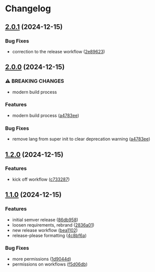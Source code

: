 # Changelog

## [2.0.1](https://github.com/OscillateLabsLLC/tts-plugin-mozilla_remote/compare/v2.0.0...v2.0.1) (2024-12-15)


### Bug Fixes

* correction to the release workflow ([2e89623](https://github.com/OscillateLabsLLC/tts-plugin-mozilla_remote/commit/2e896235b0f9caf8fadd8d4f22230c3928c182ee))

## [2.0.0](https://github.com/OscillateLabsLLC/tts-plugin-mozilla_remote/compare/v1.2.0...v2.0.0) (2024-12-15)


### ⚠ BREAKING CHANGES

* modern build process

### Features

* modern build process ([a4783ee](https://github.com/OscillateLabsLLC/tts-plugin-mozilla_remote/commit/a4783ee82e184e96203ecc908b084d0219e87ce8))


### Bug Fixes

* remove lang from super init to clear deprecation warning ([a4783ee](https://github.com/OscillateLabsLLC/tts-plugin-mozilla_remote/commit/a4783ee82e184e96203ecc908b084d0219e87ce8))

## [1.2.0](https://github.com/OscillateLabsLLC/tts-plugin-mozilla_remote/compare/v1.1.0...v1.2.0) (2024-12-15)


### Features

* kick off workflow ([c733287](https://github.com/OscillateLabsLLC/tts-plugin-mozilla_remote/commit/c733287a45aeb3a3c0bc1c16e5ad1c0beaa68a79))

## [1.1.0](https://github.com/OscillateLabsLLC/tts-plugin-mozilla_remote/compare/v1.0.0...v1.1.0) (2024-12-15)


### Features

* initial semver release ([86db958](https://github.com/OscillateLabsLLC/tts-plugin-mozilla_remote/commit/86db95882d25f42c447d329c1a832174945cb6d7))
* loosen requirements, rebrand ([2836a01](https://github.com/OscillateLabsLLC/tts-plugin-mozilla_remote/commit/2836a01ed9ab656201ff7e524c4d0f8c02fc0109))
* new release workflow ([bea1102](https://github.com/OscillateLabsLLC/tts-plugin-mozilla_remote/commit/bea110213fe9069501fae4e3a45edb622454e7fa))
* release-please formatting ([4c8bf6a](https://github.com/OscillateLabsLLC/tts-plugin-mozilla_remote/commit/4c8bf6a3fb5cc0ed08fb30806c26509fb43fd00d))


### Bug Fixes

* more permissions ([1d9044d](https://github.com/OscillateLabsLLC/tts-plugin-mozilla_remote/commit/1d9044d585dfdfac132cfccc6cb3e5c42c04e860))
* permissions on workflows ([f5d06db](https://github.com/OscillateLabsLLC/tts-plugin-mozilla_remote/commit/f5d06db7227ac307fa61d98af3420c472edb33cd))

